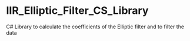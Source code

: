 # IIR_Elliptic_Filter_CS_Library
C# Library to calculate the coefficients of the Elliptic filter and to filter the data

